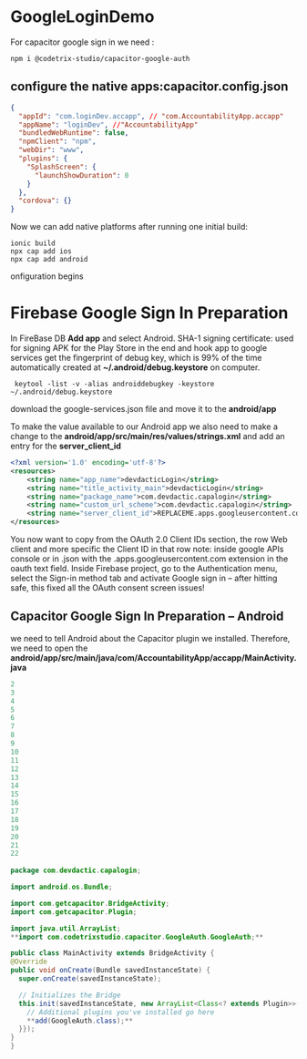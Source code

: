 # GoogleLoginDemo

For capacitor google sign in we need :
```
npm i @codetrix-studio/capacitor-google-auth
```
## configure the native apps:capacitor.config.json
```json
{
  "appId": "com.loginDev.accapp", // "com.AccountabilityApp.accapp"
  "appName": "loginDev", //"AccountabilityApp"
  "bundledWebRuntime": false,
  "npmClient": "npm",
  "webDir": "www",
  "plugins": {
    "SplashScreen": {
      "launchShowDuration": 0
    }
  },
  "cordova": {}
}
```
Now we can add native platforms after running one initial build:
```
ionic build
npx cap add ios
npx cap add android
```
onfiguration begins

# Firebase Google Sign In Preparation
In FireBase DB 
**Add app** and select Android.
SHA-1 signing certificate: used for signing APK for the Play Store in the end and hook app to google services
get the fingerprint of debug key, which is 99% of the time automatically created at **~/.android/debug.keystore** on computer.
```
 keytool -list -v -alias androiddebugkey -keystore ~/.android/debug.keystore
 ```
 download the google-services.json file and move it to the **android/app**
 
To make the value available to our Android app we also need to make a change to the **android/app/src/main/res/values/strings.xml** and add an entry for the **server_client_id**

```xml
<?xml version='1.0' encoding='utf-8'?>
<resources>
    <string name="app_name">devdacticLogin</string>
    <string name="title_activity_main">devdacticLogin</string>
    <string name="package_name">com.devdactic.capalogin</string>
    <string name="custom_url_scheme">com.devdactic.capalogin</string>
    <string name="server_client_id">REPLACEME.apps.googleusercontent.com</string>
</resources>
```
You now want to copy from the OAuth 2.0 Client IDs section, the row Web client and more specific the Client ID in that row
note: inside google APIs console or in .json with the .apps.googleusercontent.com extension in the oauth text field.
Inside Firebase project, go to the Authentication menu, select the Sign-in method tab and activate Google sign in – after hitting safe, this fixed all the OAuth consent screen issues!
 
 ## Capacitor Google Sign In Preparation – Android
  we need to tell Android about the Capacitor plugin we installed. Therefore, we need to open the **android/app/src/main/java/com/AccountabilityApp/accapp/MainActivity.java**
  ```java
  2
3
4
5
6
7
8
9
10
11
12
13
14
15
16
17
18
19
20
21
22
	
package com.devdactic.capalogin;
 
import android.os.Bundle;
 
import com.getcapacitor.BridgeActivity;
import com.getcapacitor.Plugin;
 
import java.util.ArrayList;
**import com.codetrixstudio.capacitor.GoogleAuth.GoogleAuth;**
 
public class MainActivity extends BridgeActivity {
  @Override
  public void onCreate(Bundle savedInstanceState) {
    super.onCreate(savedInstanceState);
 
    // Initializes the Bridge
    this.init(savedInstanceState, new ArrayList<Class<? extends Plugin>>() {{
      // Additional plugins you've installed go here
      **add(GoogleAuth.class);**
    }});
  }
}
```
